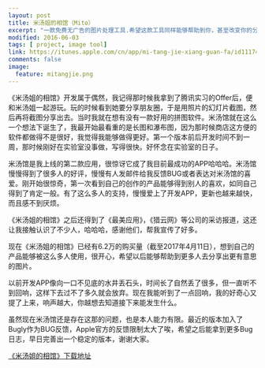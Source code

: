 ```yaml
---
layout: post
title: 米汤姐的相馆（Mito）
excerpt: "一款免费无广告的图片处理工具.希望这款工具同样能够帮助到你，甚至改变你的分享习惯"
modified: 2016-06-03
tags: [ project, image tool]
link: https://itunes.apple.com/cn/app/mi-tang-jie-xiang-guan-fa/id1117481189
comments: false
image: 
  feature: mitangjie.png
---
```


《米汤姐的相馆》开发属于偶然，我记得那时候我拿到了腾讯实习的Offer后，便和米汤姐一起游玩。玩的时候看到她要分享朋友圈，于是用照片的幻灯片截图，然后再将截图分享出去。当时我就在想有没有一款好用的拼图软件。米汤馆就在这么一个想法下诞生了，我最开始最看重的是长图和瀑布图，因为那时候商店这方便的软件都做得不是很好，我觉得我能够做得更好。第一个版本前后开发时间不到一周，那时候刚好在实验室没事做，写得很快。好怀念在实验室的日子。

米汤馆是我上线的第二款应用，很惊讶它成了我目前最成功的APP哈哈哈。米汤馆慢慢得到了很多人的好评，慢慢有人发邮件给我反馈BUG或者表达对米汤馆的喜爱。刚开始很惊奇，第一次看到自己的创作的产品能够得到别人的喜欢，如同自己得到了肯定一般。有了这么多人的支持，慢慢爱上了开发APP，更新也越来越快，而且感不到厌烦。

《米汤姐的相馆》之后还得到了《最美应用》，《猎云网》等公司的采访报道，这还让我接触认识了不少人，哈哈哈，感谢他们，帮我宣传了好多。

现在《米汤姐的相馆》已经有6.2万的购买量（截至2017年4月11日），想到自己的产品能够被这么多人使用，很开心，希望以后能够帮助到更多人去分享出更有意思的图片。

以前开发APP像向一口不见底的水井丢石头，时间长了自然丢了很多，但一直听不到回响，这样下去过不了多久就会放弃。现在我能听到了一点回响，我的好奇心又提了上来，响声越大，你越想去知道接下来能发生什么。

虽然现在米汤馆还是存在这那的问题，也是本人能力有限。最近的版本加入了Bugly作为BUG反馈，Apple官方的反馈限制太大了唉，希望之后能拿到更多Bug日志，早日完善出一个稳定的版本，谢谢大家。

 [《米汤姐的相馆》下载地址](https://itunes.apple.com/cn/app/mi-tang-jie-xiang-guan-fa/id1117481189)

